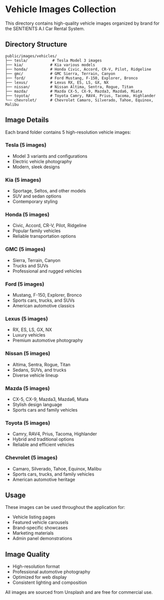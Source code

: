 # Vehicle Images Collection

This directory contains high-quality vehicle images organized by brand for the SENTIENTS A.I Car Rental System.

## Directory Structure

```
public/images/vehicles/
├── tesla/           # Tesla Model 3 images
├── kia/            # Kia various models
├── honda/          # Honda Civic, Accord, CR-V, Pilot, Ridgeline
├── gmc/            # GMC Sierra, Terrain, Canyon
├── ford/           # Ford Mustang, F-150, Explorer, Bronco
├── lexus/          # Lexus RX, ES, LS, GX, NX
├── nissan/         # Nissan Altima, Sentra, Rogue, Titan
├── mazda/          # Mazda CX-5, CX-9, Mazda3, Mazda6, Miata
├── toyota/         # Toyota Camry, RAV4, Prius, Tacoma, Highlander
└── chevrolet/      # Chevrolet Camaro, Silverado, Tahoe, Equinox, Malibu
```

## Image Details

Each brand folder contains 5 high-resolution vehicle images:

### Tesla (5 images)
- Model 3 variants and configurations
- Electric vehicle photography
- Modern, sleek designs

### Kia (5 images)
- Sportage, Seltos, and other models
- SUV and sedan options
- Contemporary styling

### Honda (5 images)
- Civic, Accord, CR-V, Pilot, Ridgeline
- Popular family vehicles
- Reliable transportation options

### GMC (5 images)
- Sierra, Terrain, Canyon
- Trucks and SUVs
- Professional and rugged vehicles

### Ford (5 images)
- Mustang, F-150, Explorer, Bronco
- Sports cars, trucks, and SUVs
- American automotive classics

### Lexus (5 images)
- RX, ES, LS, GX, NX
- Luxury vehicles
- Premium automotive photography

### Nissan (5 images)
- Altima, Sentra, Rogue, Titan
- Sedans, SUVs, and trucks
- Diverse vehicle lineup

### Mazda (5 images)
- CX-5, CX-9, Mazda3, Mazda6, Miata
- Stylish design language
- Sports cars and family vehicles

### Toyota (5 images)
- Camry, RAV4, Prius, Tacoma, Highlander
- Hybrid and traditional options
- Reliable and efficient vehicles

### Chevrolet (5 images)
- Camaro, Silverado, Tahoe, Equinox, Malibu
- Sports cars, trucks, and family vehicles
- American automotive heritage

## Usage

These images can be used throughout the application for:
- Vehicle listing pages
- Featured vehicle carousels
- Brand-specific showcases
- Marketing materials
- Admin panel demonstrations

## Image Quality

- High-resolution format
- Professional automotive photography
- Optimized for web display
- Consistent lighting and composition

All images are sourced from Unsplash and are free for commercial use.